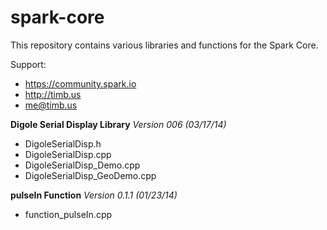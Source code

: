spark-core
==========

This repository contains various libraries and functions for the Spark Core.

Support:
* https://community.spark.io
* http://timb.us
* me@timb.us

**Digole Serial Display Library** *Version 006 (03/17/14)*
* DigoleSerialDisp.h
* DigoleSerialDisp.cpp
* DigoleSerialDisp_Demo.cpp
* DigoleSerialDisp_GeoDemo.cpp

**pulseIn Function** *Version 0.1.1 (01/23/14)*
* function_pulseIn.cpp
